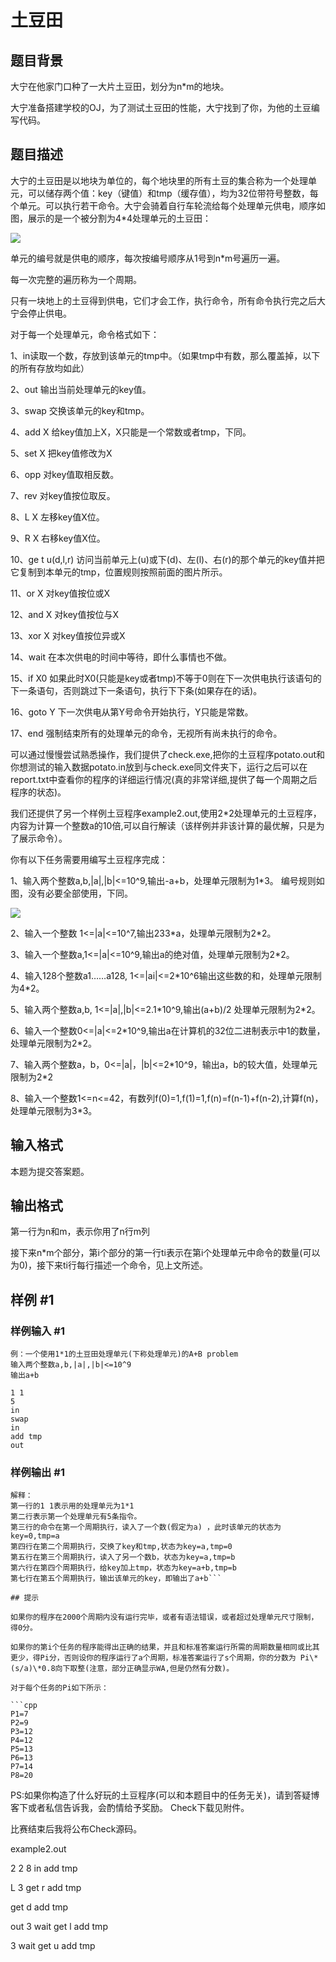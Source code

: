 # 土豆田

## 题目背景

大宁在他家门口种了一大片土豆田，划分为n\*m的地块。

大宁准备搭建学校的OJ，为了测试土豆田的性能，大宁找到了你，为他的土豆编写代码。


## 题目描述

大宁的土豆田是以地块为单位的，每个地块里的所有土豆的集合称为一个处理单元，可以储存两个值：key（键值）和tmp（缓存值），均为32位带符号整数，每个单元。可以执行若干命令。大宁会骑着自行车轮流给每个处理单元供电，顺序如图，展示的是一个被分割为4\*4处理单元的土豆田：

  ![](https://cdn.luogu.com.cn/upload/pic/12313.png) 

单元的编号就是供电的顺序，每次按编号顺序从1号到n\*m号遍历一遍。

每一次完整的遍历称为一个周期。

只有一块地上的土豆得到供电，它们才会工作，执行命令，所有命令执行完之后大宁会停止供电。

对于每一个处理单元，命令格式如下：

1、in读取一个数，存放到该单元的tmp中。（如果tmp中有数，那么覆盖掉，以下的所有存放均如此）

2、out 输出当前处理单元的key值。

3、swap 交换该单元的key和tmp。

4、add X 给key值加上X，X只能是一个常数或者tmp，下同。

5、set X 把key值修改为X

6、opp 对key值取相反数。

7、rev 对key值按位取反。

8、L X 左移key值X位。

9、R X    右移key值X位。

10、ge t u(d,l,r) 访问当前单元上(u)或下(d)、左(l)、右(r)的那个单元的key值并把它复制到本单元的tmp，位置规则按照前面的图片所示。

11、or X 对key值按位或X

12、and X 对key值按位与X

13、xor X 对key值按位异或X

14、wait 在本次供电的时间中等待，即什么事情也不做。

15、if X0 如果此时X0(只能是key或者tmp)不等于0则在下一次供电执行该语句的下一条语句，否则跳过下一条语句，执行下下条(如果存在的话)。

16、goto Y 下一次供电从第Y号命令开始执行，Y只能是常数。

17、end 强制结束所有的处理单元的命令，无视所有尚未执行的命令。




可以通过慢慢尝试熟悉操作，我们提供了check.exe,把你的土豆程序potato.out和你想测试的输入数据potato.in放到与check.exe同文件夹下，运行之后可以在report.txt中查看你的程序的详细运行情况(真的非常详细,提供了每一个周期之后程序的状态)。

我们还提供了另一个样例土豆程序example2.out,使用2\*2处理单元的土豆程序，内容为计算一个整数a的10倍,可以自行解读（该样例并非该计算的最优解，只是为了展示命令）。

你有以下任务需要用编写土豆程序完成：

1、输入两个整数a,b,|a|,|b|<=10^9,输出-a+b，处理单元限制为1\*3。
编号规则如图，没有必要全部使用，下同。


  ![](https://cdn.luogu.com.cn/upload/pic/12314.png) 

2、输入一个整数 1<=|a|<=10^7,输出233\*a，处理单元限制为2\*2。


3、输入一个整数a,1<=|a|<=10^9,输出a的绝对值，处理单元限制为2\*2。

4、输入128个整数a1……a128, 1<=|ai|<=2\*10^6输出这些数的和，处理单元限制为4\*2。

5、输入两个整数a,b, 1<=|a|,|b|<=2.1\*10^9,输出(a+b)/2 处理单元限制为2\*2。

6、输入一个整数0<=|a|<=2\*10^9,输出a在计算机的32位二进制表示中1的数量，处理单元限制为2\*2。

7、输入两个整数a，b，0<=|a|，|b|<=2\*10^9，输出a，b的较大值，处理单元限制为2\*2

8、输入一个整数1<=n<=42，有数列f(0)=1,f(1)=1,f(n)=f(n-1)+f(n-2),计算f(n)，处理单元限制为3\*3。




## 输入格式

本题为提交答案题。


## 输出格式

第一行为n和m，表示你用了n行m列

接下来n\*m个部分，第i个部分的第一行ti表示在第i个处理单元中命令的数量(可以为0)，接下来ti行每行描述一个命令，见上文所述。


## 样例 #1

### 样例输入 #1
```
例：一个使用1*1的土豆田处理单元(下称处理单元)的A+B problem
输入两个整数a,b,|a|,|b|<=10^9
输出a+b

1 1
5
in
swap
in
add tmp
out
```

### 样例输出 #1

```
解释：
第一行的1 1表示用的处理单元为1*1
第二行表示第一个处理单元有5条指令。
第三行的命令在第一个周期执行，读入了一个数(假定为a) ，此时该单元的状态为key=0,tmp=a
第四行在第二个周期执行，交换了key和tmp,状态为key=a,tmp=0
第五行在第三个周期执行，读入了另一个数b，状态为key=a,tmp=b
第六行在第四个周期执行，给key加上tmp，状态为key=a+b,tmp=b
第七行在第五个周期执行，输出该单元的key，即输出了a+b```

## 提示

如果你的程序在2000个周期内没有运行完毕，或者有语法错误，或者超过处理单元尺寸限制，得0分。

如果你的第i个任务的程序能得出正确的结果，并且和标准答案运行所需的周期数量相同或比其更少，得Pi分，否则设你的程序运行了a个周期，标准答案运行了s个周期，你的分数为 Pi\*(s/a)\*0.8向下取整(注意，部分正确显示WA,但是仍然有分数)。

对于每个任务的Pi如下所示：

```cpp
P1=7
P2=9
P3=12
P4=12
P5=13
P6=13
P7=14
P8=20
```
PS:如果你构造了什么好玩的土豆程序(可以和本题目中的任务无关)，请到答疑博客下或者私信告诉我，会酌情给予奖励。
Check下载见附件。

比赛结束后我将公布Check源码。

example2.out


2 2 8 in add tmp


L 3 get r add tmp


get d add tmp


out 3 wait get l add tmp


3 wait get u add tmp


